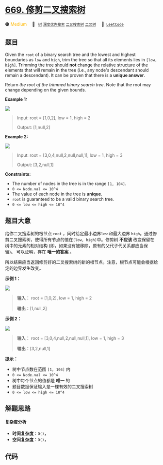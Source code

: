 # [669. 修剪二叉搜索树](https://leetcode.com/problems/trim-a-binary-search-tree)

🟠 <font color=#ffb800>Medium</font>&emsp; 🔖&ensp; [`树`](/leetcode/outline/tag/tree.md) [`深度优先搜索`](/leetcode/outline/tag/depth-first-search.md) [`二叉搜索树`](/leetcode/outline/tag/binary-search-tree.md) [`二叉树`](/leetcode/outline/tag/binary-tree.md)&emsp; 🔗&ensp;[`LeetCode`](https://leetcode.com/problems/trim-a-binary-search-tree)

## 题目

Given the `root` of a binary search tree and the lowest and highest boundaries
as `low` and `high`, trim the tree so that all its elements lies in `[low,
high]`. Trimming the tree should **not** change the relative structure of the
elements that will remain in the tree (i.e., any node's descendant should
remain a descendant). It can be proven that there is a **unique answer**.

Return _the root of the trimmed binary search tree_. Note that the root may
change depending on the given bounds.



**Example 1:**

![](https://assets.leetcode.com/uploads/2020/09/09/trim1.jpg)

> Input: root = [1,0,2], low = 1, high = 2
> 
> Output: [1,null,2]

**Example 2:**

![](https://assets.leetcode.com/uploads/2020/09/09/trim2.jpg)

> Input: root = [3,0,4,null,2,null,null,1], low = 1, high = 3
> 
> Output: [3,2,null,1]

**Constraints:**

  * The number of nodes in the tree is in the range `[1, 104]`.
  * `0 <= Node.val <= 10^4`
  * The value of each node in the tree is **unique**.
  * `root` is guaranteed to be a valid binary search tree.
  * `0 <= low <= high <= 10^4`


## 题目大意

给你二叉搜索树的根节点 `root` ，同时给定最小边界`low` 和最大边界 `high`。通过修剪二叉搜索树，使得所有节点的值在`[low,
high]`中。修剪树 **不应该**  改变保留在树中的元素的相对结构 (即，如果没有被移除，原有的父代子代关系都应当保留)。 可以证明，存在
**唯一的答案**  。

所以结果应当返回修剪好的二叉搜索树的新的根节点。注意，根节点可能会根据给定的边界发生改变。



**示例 1：**

![](https://assets.leetcode.com/uploads/2020/09/09/trim1.jpg)

> 
> 
> 
> 
> 
> **输入：** root = [1,0,2], low = 1, high = 2
> 
> **输出：**[1,null,2]
> 
> 

**示例 2：**

![](https://assets.leetcode.com/uploads/2020/09/09/trim2.jpg)

> 
> 
> 
> 
> 
> **输入：** root = [3,0,4,null,2,null,null,1], low = 1, high = 3
> 
> **输出：**[3,2,null,1]
> 
> 



**提示：**

  * 树中节点数在范围 `[1, 104]` 内
  * `0 <= Node.val <= 10^4`
  * 树中每个节点的值都是 **唯一** 的
  * 题目数据保证输入是一棵有效的二叉搜索树
  * `0 <= low <= high <= 10^4`


## 解题思路

#### 复杂度分析

- **时间复杂度**：`O()`，
- **空间复杂度**：`O()`，

## 代码

```javascript

```